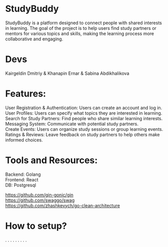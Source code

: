 # StudyBuddy

StudyBuddy is a platform designed to connect people with shared interests in learning. The goal of the project is to help users find study partners or mentors for various topics and skills, making the learning process more collaborative and engaging.

# Devs

Kairgeldin Dmitriy & Khanapin Ernar & Sabina Abdikhalikova

# Features:

User Registration & Authentication: Users can create an account and log in.<br>
User Profiles: Users can specify what topics they are interested in learning.<br>
Search for Study Partners: Find people who share similar learning interests.<br>
Messaging System: Communicate with potential study partners.<br>
Create Events: Users can organize study sessions or group learning events.<br>
Ratings & Reviews: Leave feedback on study partners to help others make informed choices.<br>

# Tools and Resources:

Backend: Golang<br>
Frontend: React<br>
DB: Postgresql<br>

https://github.com/gin-gonic/gin<br>
https://github.com/swaggo/swag<br>
https://github.com/zhashkevych/go-clean-architecture

# How to setup?

. . . . . . . . .
